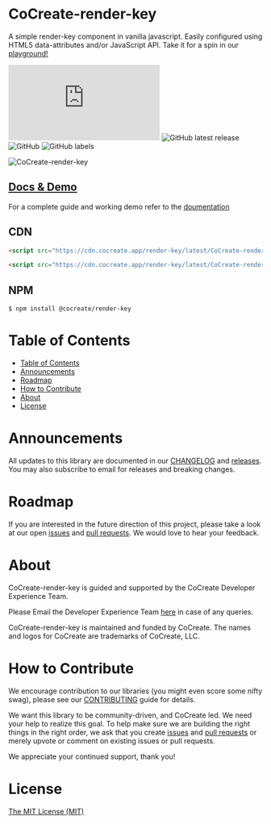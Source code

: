 # CoCreate-render-key

A simple render-key component in vanilla javascript. Easily configured using HTML5 data-attributes and/or JavaScript API. Take it for a spin in our [playground!](https://cocreate.app/docs/render-key)

![GitHub file size in bytes](https://img.shields.io/github/size/CoCreate-app/CoCreate-render-key/dist/CoCreate-render-key.min.js?label=minified%20size&style=for-the-badge)
![GitHub latest release](https://img.shields.io/github/v/release/CoCreate-app/CoCreate-render-key?style=for-the-badge)
![GitHub](https://img.shields.io/github/license/CoCreate-app/CoCreate-render-key?style=for-the-badge)
![GitHub labels](https://img.shields.io/github/labels/CoCreate-app/CoCreate-render-key/help%20wanted?style=for-the-badge)

![CoCreate-render-key](https://cdn.cocreate.app/docs/CoCreate-render-key.gif)

## [Docs & Demo](https://cocreate.app/docs/clone)

For a complete guide and working demo refer to the [doumentation](https://cocreate.app/docs/render-key)

## CDN

```html
<script src="https://cdn.cocreate.app/render-key/latest/CoCreate-render-key.min.js"></script>
```

```html
<script src="https://cdn.cocreate.app/render-key/latest/CoCreate-render-key.min.css"></script>
```

## NPM

```shell
$ npm install @cocreate/render-key
```

# Table of Contents

- [Table of Contents](#table-of-contents)
- [Announcements](#announcements)
- [Roadmap](#roadmap)
- [How to Contribute](#how-to-contribute)
- [About](#about)
- [License](#license)

<a name="announcements"></a>

# Announcements

All updates to this library are documented in our [CHANGELOG](https://github.com/CoCreate-app/CoCreate-render-key/blob/master/CHANGELOG.md) and [releases](https://github.com/CoCreate-app/CoCreate-render-key/releases). You may also subscribe to email for releases and breaking changes.

<a name="roadmap"></a>

# Roadmap

If you are interested in the future direction of this project, please take a look at our open [issues](https://github.com/CoCreate-app/CoCreate-render-key/issues) and [pull requests](https://github.com/CoCreate-app/CoCreate-render-key/pulls). We would love to hear your feedback.

<a name="about"></a>

# About

CoCreate-render-key is guided and supported by the CoCreate Developer Experience Team.

Please Email the Developer Experience Team [here](mailto:develop@cocreate.app) in case of any queries.

CoCreate-render-key is maintained and funded by CoCreate. The names and logos for CoCreate are trademarks of CoCreate, LLC.

<a name="contribute"></a>

# How to Contribute

We encourage contribution to our libraries (you might even score some nifty swag), please see our [CONTRIBUTING](https://github.com/CoCreate-app/CoCreate-render-key/blob/master/CONTRIBUTING.md) guide for details.

We want this library to be community-driven, and CoCreate led. We need your help to realize this goal. To help make sure we are building the right things in the right order, we ask that you create [issues](https://github.com/CoCreate-app/CoCreate-render-key/issues) and [pull requests](https://github.com/CoCreate-app/CoCreate-render-key/pulls) or merely upvote or comment on existing issues or pull requests.

We appreciate your continued support, thank you!

# License

[The MIT License (MIT)](https://github.com/CoCreate-app/CoCreate-render-key/blob/master/LICENSE)
